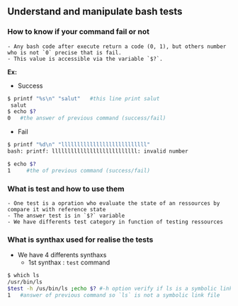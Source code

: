 ## Understand and manipulate bash tests

### How to know if your command fail or not
	- Any bash code after execute return a code (0, 1), but others number who is not `0` precise that is fail.
	- This value is accessible via the variable `$?`.
**Ex:**
- Success
```bash
$ printf "%s\n" "salut"   #this line print salut
 salut
$ echo $?
0	#the answer of previous command (success/fail)
```
- Fail

```bash
$ printf "%d\n" "lllllllllllllllllllllllllll"
bash: printf: lllllllllllllllllllllllllll: invalid number

$ echo $?
1     #the of previous command (success/fail)
```
### What is test and how to use them
	- One test is a opration who evaluate the state of an ressources by compare it with reference state
	- The answer test is in `$?` variable
	- We have differents test category in function of testing ressources



### What is synthax used for realise the tests

-  We have 4 differents synthaxs
	* 1st synthax : `test` command 
```bash
$ which ls
/usr/bin/ls
$test -h /us/bin/ls ;echo $? #-h option verify if ls is a symbolic link file
1   #answer of previous command so `ls` is not a symbolic link file
```


